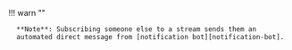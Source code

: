 !!! warn ""

      **Note**: Subscribing someone else to a stream sends them an
      automated direct message from [notification bot][notification-bot].

[notification-bot]: /help/configure-notification-bot

